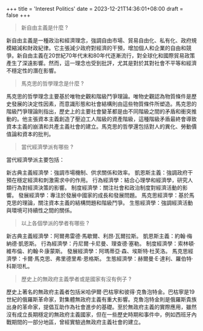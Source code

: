 +++
title = 'Interest Politics'
date = 2023-12-21T14:36:01+08:00
draft = false
+++

> 新自由主義是什麼 ?

新自由主義是一種政治和經濟理念，強調自由市場、貿易自由化、私有化、政府規模縮減和財政紀律。它主張減少政府對經濟的干預，增加個人和企業的自由和競爭。新自由主義在20世紀70年代末和80年代逐漸流行，對全球化和國際貿易政策產生了深遠影響。然而，這一理念也受到批評，尤其是對於其對社會不平等和經濟不穩定性的潛在影響。


> 馬克思的哲學理念是什麼 ?

馬克思的哲學理念主要基於唯物史觀和階級鬥爭理論。唯物史觀認為物質條件是歷史發展的決定性因素，而意識形態和社會結構則由這些物質條件所塑造。馬克思的階級鬥爭理論則指出，歷史上的主要社會變革都是由不同階級之間的矛盾和衝突推動的。他主張資本主義創造了壓迫工人階級的資產階級，這種階級矛盾最終會導致資本主義的崩潰和共產主義社會的建立。馬克思的哲學還包括對人的異化、勞動價值論和資本的批判。

> 當代經濟學派有哪些 ?


當代經濟學派主要包括：

新古典主義經濟學：強調市場機制、供求關係和效率。
凱恩斯主義：強調政府干預在穩定經濟和刺激需求中的作用。
行為經濟學：結合心理學和經濟學，研究人類行為對經濟決策的影響。
制度經濟學：關注社會和政治制度對經濟活動的影響。
發展經濟學：專注於發展中國家的成長和發展問題。
馬克思經濟學：基於馬克思的理論，關注資本主義的結構問題和階級鬥爭。
生態經濟學：強調經濟活動與環境可持續性之間的關係。

> 以上各個學派的學者有哪些 ?

新古典主義經濟學：阿爾弗雷德·馬歇爾、利昂·瓦爾拉斯。
凱恩斯主義：約翰·梅納德·凱恩斯。
行為經濟學：丹尼爾·卡尼曼、理查德·塞勒。
制度經濟學：索林頓·維布倫、約翰·R·康蒙斯。
發展經濟學：阿瑪蒂亞·森、埃斯特·杜芙洛。
馬克思經濟學：卡爾·馬克思、弗里德里希·恩格斯。
生態經濟學：赫爾曼·E·達利、羅伯特·科斯坦札。

> 歷史上的無政府主義學者或是國家有沒有例子 ?

歷史上著名的無政府主義者包括米哈伊爾·巴枯寧和彼得·克魯泡特金。巴枯寧是19世紀的俄羅斯革命家，對集體無政府主義有重大影響。克魯泡特金則是俄羅斯貴族出身的革命家，提倡互助作為社會進步的基礎。至於無政府主義的實際應用，雖然沒有成立長期穩定的無政府主義國家，但在一些歷史時期和事件中，例如西班牙內戰期間的一部分地區，曾經實驗過無政府主義社會的建立。
